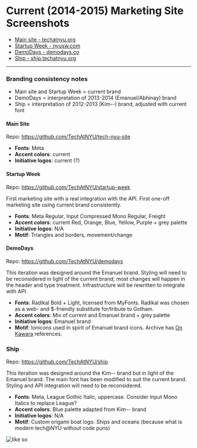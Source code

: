 # Current (2014-2015) Marketing Site Screenshots

- [Main site - techatnyu.org](http://techatnyu.org)
- [Startup Week - nyusw.com](http://nyusw.com)
- [DemoDays - demodays.co](http://demodays.co)
- [Ship - ship.techatnyu.org](http://ship.techatnyu.org)

------

### Branding consistency notes

- Main site and Startup Week = current brand
- DemoDays = interpretation of 2013-2014 (Emanuel/Abhinay) brand
- Ship = interpretation of 2012-2013 (Kim--) brand, adjusted with current font

#### Main Site

Repo: https://github.com/TechAtNYU/tech-nyu-site

- **Fonts**: Meta
- **Accent colors**: current
- **Initiative logos**: current (?)


#### Startup Week

Repo: https://github.com/TechAtNYU/startup-week

First marketing site with a real integration with the API. First one-off marketing site using current brand consistently.

- **Fonts**: Meta Regular, Input Compressed Mono Regular, Freight
- **Accent colors**: current Red, Orange, Blue, Yellow, Purple + grey palette
- **Initiative logos**: N/A
- **Motif**: Triangles and borders, movement/change


#### DemoDays

Repo: https://github.com/TechAtNYU/demodays

This iteration was designed around the Emanuel brand. Styling will need to be reconsidered in light of the current brand; most changes will happen in the header and type treatment. Infrastructure will be rewritten to integrate with API.

- **Fonts**: Radikal Bold + Light, licensed from MyFonts. Radikal was chosen as a web- and $-friendly substitute for/tribute to Gotham.
- **Accent colors**: Mix of current and Emanuel brand + grey palette
- **Initiative logos**: Emanuel brand
- **Motif**: Ionicons used in spirit of Emanuel brand icons. Archive has [On Kawara](http://en.wikipedia.org/wiki/On_Kawara) references.


### Ship

Repo: https://github.com/TechAtNYU/ship

This iteration was designed around the Kim-- brand but in light of the Emanuel brand. The main font has been modified to suit the current brand. Styling and API integration will need to be reconsidered.

- **Fonts**: Meta, League Gothic Italic, uppercase. Consider Input Mono Italics to replace League?
- **Accent colors**: Blue palette adapted from Kim-- brand
- **Initiative logos**: N/A
- **Motif**: Custom origami boat logo. Ships and oceans (because what is modern tech@NYU without code puns)

![like so](http://media.giphy.com/media/143vPc6b08locw/giphy.gif)

